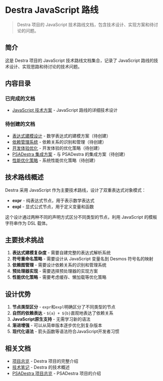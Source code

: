 # Destra JavaScript 路线

> Destra 项目的 JavaScript 技术路线文档，包含技术设计、实现方案和待讨论的问题。

## 简介

这是 Destra 项目的 JavaScript 技术路线文档集合，记录了 JavaScript 路线的技术设计、实现思路和待讨论的技术问题。

## 内容目录

### 已完成的文档
- [JavaScript 技术方案](./JS技术方案.md) - JavaScript 路线的详细技术设计

### 待创建的文档
- [表达式建模设计](./表达式建模设计.md) - 数学表达式的建模方案（待创建）
- [依赖管理系统](./依赖管理系统.md) - 依赖关系的识别和管理（待创建）
- [开发体验优化](./开发体验优化.md) - 开发体验的优化策略（待创建）
- [PSADestra 集成方案](./PSADestra集成方案.md) - 与 PSADestra 的集成方案（待创建）
- [性能优化策略](./性能优化策略.md) - 系统性能优化策略（待创建）

## 技术路线概述

Destra 采用 JavaScript 作为主要技术路线，设计了双重表达式对象模式：

- **expr** - 纯表达式节点，用于表示数学表达式
- **expl** - 显式公式节点，用于定义变量和函数

这个设计通过两种不同的声明方式区分不同类型的节点，利用 JavaScript 的模板字符串作为 DSL 载体。

## 主要技术挑战

1. **表达式建模复杂度** - 需要自建完整的表达式解析系统
2. **符号重命名策略** - 需要设计从 JavaScript 变量名到 Desmos 符号名的映射
3. **依赖图管理** - 需要设计依赖关系的识别和管理系统
4. **预处理器实现** - 需要选择预处理器的实现方案
5. **性能优化策略** - 需要考虑缓存、懒加载等优化策略

## 设计优势

1. **节点类型区分** - `expr`和`expl`明确区分了不同类型的节点
2. **自然的依赖表达** - `${a} + ${b}`直观地表达了依赖关系
3. **JavaScript原生支持** - 无需学习新的语法
4. **渐进增强** - 可以从简单版本逐步优化到复杂版本
5. **现代化语法** - 箭头函数等语法符合JavaScript开发者习惯

## 相关文档

- [项目总览](../项目总览.md) - Destra 项目的完整介绍
- [技术笔记](../技术笔记.md) - Destra 的技术概述
- [PSADestra 项目总览](../PSADestra%20项目总览.md) - PSADestra 项目的介绍 